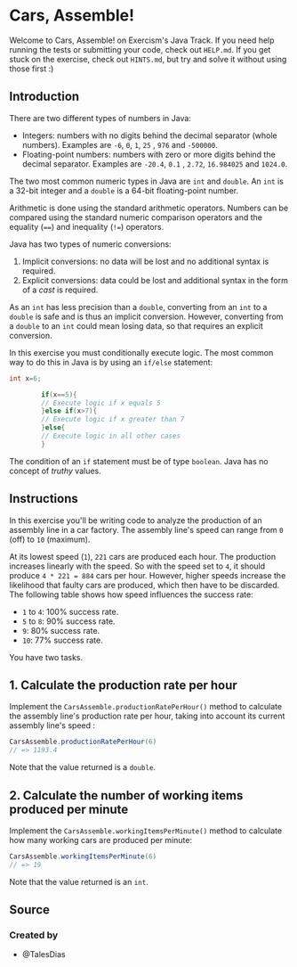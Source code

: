 # Cars, Assemble!

Welcome to Cars, Assemble! on Exercism's Java Track.
If you need help running the tests or submitting your code, check out `HELP.md`.
If you get stuck on the exercise, check out `HINTS.md`, but try and solve it without using those first :)

## Introduction

There are two different types of numbers in Java:

- Integers: numbers with no digits behind the decimal separator (whole numbers). Examples are `-6`, `0`, `1`, `25`
  , `976` and `-500000`.
- Floating-point numbers: numbers with zero or more digits behind the decimal separator. Examples are `-20.4`, `0.1`
  , `2.72`, `16.984025` and `1024.0`.

The two most common numeric types in Java are `int` and `double`. An `int` is a 32-bit integer and a `double` is a
64-bit floating-point number.

Arithmetic is done using the standard arithmetic operators. Numbers can be compared using the standard numeric
comparison operators and the equality (`==`) and inequality (`!=`) operators.

Java has two types of numeric conversions:

1. Implicit conversions: no data will be lost and no additional syntax is required.
2. Explicit conversions: data could be lost and additional syntax in the form of a _cast_ is required.

As an `int` has less precision than a `double`, converting from an `int` to a `double` is safe and is thus an implicit
conversion. However, converting from a `double` to an `int` could mean losing data, so that requires an explicit
conversion.

In this exercise you must conditionally execute logic. The most common way to do this in Java is by using an `if/else`
statement:

```java
int x=6;

        if(x==5){
        // Execute logic if x equals 5
        }else if(x>7){
        // Execute logic if x greater than 7
        }else{
        // Execute logic in all other cases
        }
```

The condition of an `if` statement must be of type `boolean`. Java has no concept of _truthy_ values.

## Instructions

In this exercise you'll be writing code to analyze the production of an assembly line in a car factory. The assembly
line's speed can range from `0` (off) to `10` (maximum).

At its lowest speed (`1`), `221` cars are produced each hour. The production increases linearly with the speed. So with
the speed set to `4`, it should produce `4 * 221 = 884` cars per hour. However, higher speeds increase the likelihood
that faulty cars are produced, which then have to be discarded. The following table shows how speed influences the
success rate:

- `1` to `4`: 100% success rate.
- `5` to `8`: 90% success rate.
- `9`: 80% success rate.
- `10`: 77% success rate.

You have two tasks.

## 1. Calculate the production rate per hour

Implement the `CarsAssemble.productionRatePerHour()` method to calculate the assembly line's production rate per hour,
taking into account its current assembly line's speed :

```Java
CarsAssemble.productionRatePerHour(6)
// => 1193.4
```

Note that the value returned is a `double`.

## 2. Calculate the number of working items produced per minute

Implement the `CarsAssemble.workingItemsPerMinute()` method to calculate how many working cars are produced per minute:

```Java
CarsAssemble.workingItemsPerMinute(6)
// => 19
```

Note that the value returned is an `int`.

## Source

### Created by

- @TalesDias
